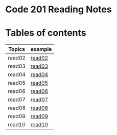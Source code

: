 # Code 201 Reading Notes
# **Tables of contents**

| Topics   | example| 
|-----------|-----------|
| raed02 |[read02](https://basel-almousa.github.io/Reading-Notes-201/read02)|
| read03 |[read03](https://basel-almousa.github.io/Reading-Notes-201/read03)|
| read04 |[read04](https://basel-almousa.github.io/Reading-Notes-201/read04)|
| read05 |[read05](https://basel-almousa.github.io/Reading-Notes-201/read05)|
| read06 |[read06](https://basel-almousa.github.io/Reading-Notes-201/read06)|
| read07 |[read07](https://basel-almousa.github.io/Reading-Notes-201/read07)|
| read08 |[read08](https://basel-almousa.github.io/Reading-Notes-201/read08)|
| read09 |[read09](https://basel-almousa.github.io/Reading-Notes-201/read09)|
| read10 |[read10](https://basel-almousa.github.io/Reading-Notes-201/read10)|